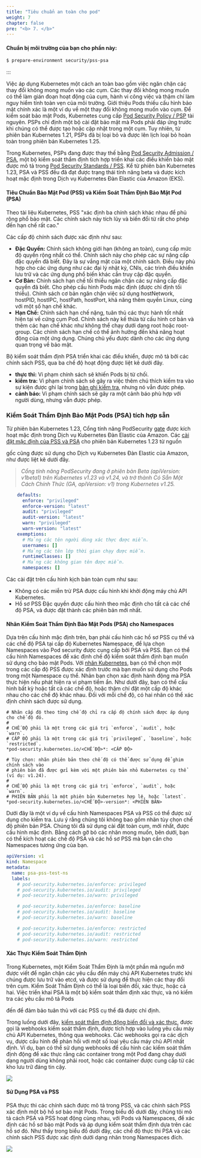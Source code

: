 ```yaml
---
title: "Tiêu chuẩn an toàn cho pod"
weight: 7
chapter: false
pre: "<b> 7. </b>"
---
```


#### Chuẩn bị môi trường của bạn cho phần này:

```bash timeout=300 wait=30
$ prepare-environment security/pss-psa
```

:::

Việc áp dụng Kubernetes một cách an toàn bao gồm việc ngăn chặn các thay đổi không mong muốn vào các cụm. Các thay đổi không mong muốn có thể làm gián đoạn hoạt động của cụm, hành vi công việc và thậm chí làm nguy hiểm tính toàn vẹn của môi trường. Giới thiệu Pods thiếu cấu hình bảo mật chính xác là một ví dụ về một thay đổi không mong muốn vào cụm. Để kiểm soát bảo mật Pods, Kubernetes cung cấp [Pod Security Policy / PSP](https://kubernetes.io/docs/concepts/policy/pod-security-policy/) tài nguyên. PSPs chỉ định một bộ cài đặt bảo mật mà Pods phải đáp ứng trước khi chúng có thể được tạo hoặc cập nhật trong một cụm. Tuy nhiên, từ phiên bản Kubernetes 1.21, PSPs đã bị loại bỏ và được lên lịch loại bỏ hoàn toàn trong phiên bản Kubernetes 1.25.

Trong Kubernetes, PSPs đang được thay thế bằng [Pod Security Admission / PSA](https://kubernetes.io/docs/concepts/security/pod-security-admission/), một bộ kiểm soát thẩm định tích hợp triển khai các điều khiển bảo mật được mô tả trong [Pod Security Standards / PSS](https://kubernetes.io/docs/concepts/security/pod-security-standards/). Kể từ phiên bản Kubernetes 1.23, PSA và PSS đều đã đạt được trạng thái tính năng beta và được kích hoạt mặc định trong Dịch vụ Kubernetes Đàn Elastic của Amazon (EKS).

#### Tiêu Chuẩn Bảo Mật Pod (PSS) và Kiểm Soát Thẩm Định Bảo Mật Pod (PSA)

Theo tài liệu Kubernetes, PSS "xác định ba chính sách khác nhau để phủ rộng phổ bảo mật. Các chính sách này tích lũy và biến đổi từ rất cho phép đến hạn chế rất cao."

Các cấp độ chính sách được xác định như sau:

* **Đặc Quyền:** Chính sách không giới hạn (không an toàn), cung cấp mức độ quyền rộng nhất có thể. Chính sách này cho phép các sự nâng cấp đặc quyền đã biết. Đây là sự vắng mặt của một chính sách. Điều này phù hợp cho các ứng dụng như các đại lý nhật ký, CNIs, các trình điều khiển lưu trữ và các ứng dụng phổ biến khác cần truy cập đặc quyền.
* **Cơ Bản:** Chính sách hạn chế tối thiểu ngăn chặn các sự nâng cấp đặc quyền đã biết. Cho phép cấu hình Pods mặc định (được chỉ định tối thiểu). Chính sách cơ bản ngăn chặn việc sử dụng hostNetwork, hostPID, hostIPC, hostPath, hostPort, khả năng thêm quyền Linux, cùng với một số hạn chế khác.
* **Hạn Chế:** Chính sách hạn chế nặng, tuân thủ các thực hành tốt nhất hiện tại về cứng cụm Pod. Chính sách này kế thừa từ cấu hình cơ bản và thêm các hạn chế khác như không thể chạy dưới dạng root hoặc root-group. Các chính sách hạn chế có thể ảnh hưởng đến khả năng hoạt động của một ứng dụng. Chúng chủ yếu được dành cho các ứng dụng quan trọng về bảo mật.

Bộ kiểm soát thẩm định PSA triển khai các điều khiển, được mô tả bởi các chính sách PSS, qua ba chế độ hoạt động được liệt kê dưới đây.

* **thực thi:** Vi phạm chính sách sẽ khiến Pods bị từ chối.
* **kiểm tra:** Vi phạm chính sách sẽ gây ra việc thêm chú thích kiểm tra vào sự kiện được ghi lại trong [bản ghi kiểm tra](https://kubernetes.io/docs/tasks/debug/debug-cluster/audit/), nhưng nó vẫn được phép.
* **cảnh báo:** Vi phạm chính sách sẽ gây ra một cảnh báo phù hợp với người dùng, nhưng vẫn được phép.

### Kiểm Soát Thẩm Định Bảo Mật Pods (PSA) tích hợp sẵn

Từ phiên bản Kubernetes 1.23, Cổng tính năng PodSecurity [gate](https://kubernetes.io/docs/reference/command-line-tools-reference/feature-gates/) được kích hoạt mặc định trong Dịch vụ Kubernetes Đàn Elastic của Amazon. Các [cài đặt mặc định của PSS và PSA](https://kubernetes.io/docs/tasks/configure-pod-container/enforce-standards-admission-controller/#configure-the-admission-controller) cho phiên bản Kubernetes 1.23 từ nguồn

 gốc cũng được sử dụng cho Dịch vụ Kubernetes Đàn Elastic của Amazon, như được liệt kê dưới đây.

> *Cổng tính năng PodSecurity đang ở phiên bản Beta (apiVersion: v1beta1) trên Kubernetes v1.23 và v1.24, và trở thành Có Sẵn Một Cách Chính Thức (GA,  apiVersion: v1) trong Kubernetes v1.25.*

```yaml
    defaults:
      enforce: "privileged"
      enforce-version: "latest"
      audit: "privileged"
      audit-version: "latest"
      warn: "privileged"
      warn-version: "latest"
    exemptions:
      # Mảng các tên người dùng xác thực được miễn.
      usernames: []
      # Mảng các tên lớp thời gian chạy được miễn.
      runtimeClasses: []
      # Mảng các không gian tên được miễn.
      namespaces: []
```

Các cài đặt trên cấu hình kịch bản toàn cụm như sau:

* Không có các miễn trừ PSA được cấu hình khi khởi động máy chủ API Kubernetes.
* Hồ sơ PSS Đặc quyền được cấu hình theo mặc định cho tất cả các chế độ PSA, và được đặt thành các phiên bản mới nhất.

#### Nhãn Kiểm Soát Thẩm Định Bảo Mật Pods (PSA) cho Namespaces

Dựa trên cấu hình mặc định trên, bạn phải cấu hình các hồ sơ PSS cụ thể và các chế độ PSA tại cấp độ Kubernetes Namespace, để lựa chọn Namespaces vào Pod security được cung cấp bởi PSA và PSS. Bạn có thể cấu hình Namespaces để xác định chế độ kiểm soát thẩm định bạn muốn sử dụng cho bảo mật Pods. Với [nhãn Kubernetes](https://kubernetes.io/docs/concepts/overview/working-with-objects/labels), bạn có thể chọn một trong các cấp độ PSS được xác định trước mà bạn muốn sử dụng cho Pods trong một Namespace cụ thể. Nhãn bạn chọn xác định hành động mà PSA thực hiện nếu phát hiện ra vi phạm tiềm ẩn. Như dưới đây, bạn có thể cấu hình bất kỳ hoặc tất cả các chế độ, hoặc thậm chí đặt một cấp độ khác nhau cho các chế độ khác nhau. Đối với mỗi chế độ, có hai nhãn có thể xác định chính sách được sử dụng.

```
# Nhãn cấp độ theo từng chế độ chỉ ra cấp độ chính sách được áp dụng cho chế độ đó.
#
# CHẾ ĐỘ phải là một trong các giá trị `enforce`, `audit`, hoặc `warn`.
# CẤP ĐỘ phải là một trong các giá trị `privileged`, `baseline`, hoặc `restricted`.
*pod-security.kubernetes.io/<CHẾ ĐỘ>*: <CẤP ĐỘ>

# Tùy chọn: nhãn phiên bản theo chế độ có thể được sử dụng để ghim chính sách vào
# phiên bản đã được gửi kèm với một phiên bản nhỏ Kubernetes cụ thể (ví dụ: v1.24).
#
# CHẾ ĐỘ phải là một trong các giá trị `enforce`, `audit`, hoặc `warn`.
# PHIÊN BẢN phải là một phiên bản Kubernetes hợp lệ, hoặc `latest`.
*pod-security.kubernetes.io/<CHẾ ĐỘ>-version*: <PHIÊN BẢN>
```

Dưới đây là một ví dụ về cấu hình Namespaces PSA và PSS có thể được sử dụng cho kiểm tra. Lưu ý rằng chúng tôi không bao gồm nhãn tùy chọn chế độ phiên bản PSA. Chúng tôi đã sử dụng cài đặt toàn cụm, mới nhất, được cấu hình mặc định. Bằng cách gỡ bỏ các nhãn mong muốn, bên dưới, bạn có thể kích hoạt các chế độ PSA và các hồ sơ PSS mà bạn cần cho Namespaces tương ứng của bạn.

```yaml
apiVersion: v1
kind: Namespace
metadata:
  name: psa-pss-test-ns
  labels:
    # pod-security.kubernetes.io/enforce: privileged
    # pod-security.kubernetes.io/audit: privileged
    # pod-security.kubernetes.io/warn: privileged

    # pod-security.kubernetes.io/enforce: baseline
    # pod-security.kubernetes.io/audit: baseline
    # pod-security.kubernetes.io/warn: baseline

    # pod-security.kubernetes.io/enforce: restricted
    # pod-security.kubernetes.io/audit: restricted
    # pod-security.kubernetes.io/warn: restricted

```

#### Xác Thực Kiểm Soát Thẩm Định

Trong Kubernetes, một Kiểm Soát Thẩm Định là một phần mã nguồn mở được viết để ngăn chặn các yêu cầu đến máy chủ API Kubernetes trước khi chúng được lưu trữ vào etcd, và được sử dụng để thực hiện các thay đổi trên cụm. Kiểm Soát Thẩm Định có thể là loại biến đổi, xác thực, hoặc cả hai. Việc triển khai PSA là một bộ kiểm soát thẩm định xác thực, và nó kiểm tra các yêu cầu mô tả Pods

 đến để đảm bảo tuân thủ với các PSS cụ thể đã được chỉ định.

Trong luồng dưới đây, [kiểm soát thẩm định động biến đổi và xác thực](https://kubernetes.io/docs/reference/access-authn-authz/extensible-admission-controllers/), được gọi là webhooks kiểm soát thẩm định, được tích hợp vào luồng yêu cầu máy chủ API Kubernetes, thông qua webhooks. Các webhooks gọi ra các dịch vụ, được cấu hình để phản hồi với một số loại yêu cầu máy chủ API nhất định. Ví dụ, bạn có thể sử dụng webhooks để cấu hình các kiểm soát thẩm định động để xác thực rằng các container trong một Pod đang chạy dưới dạng người dùng không phải root, hoặc các container được cung cấp từ các kho lưu trữ đáng tin cậy.

![](/EKS-Workshop-5/images/p7/7.0-1-k8s-admission-controllers.png)

#### Sử Dụng PSA và PSS

PSA thực thi các chính sách được mô tả trong PSS, và các chính sách PSS xác định một bộ hồ sơ bảo mật Pods. Trong biểu đồ dưới đây, chúng tôi mô tả cách PSA và PSS hoạt động cùng nhau, với Pods và Namespaces, để xác định các hồ sơ bảo mật Pods và áp dụng kiểm soát thẩm định dựa trên các hồ sơ đó. Như thấy trong biểu đồ dưới đây, các chế độ thực thi PSA và các chính sách PSS được xác định dưới dạng nhãn trong Namespaces đích.

![](/EKS-Workshop-5/images/p7/7.0-2-using-pss-psa.png)

